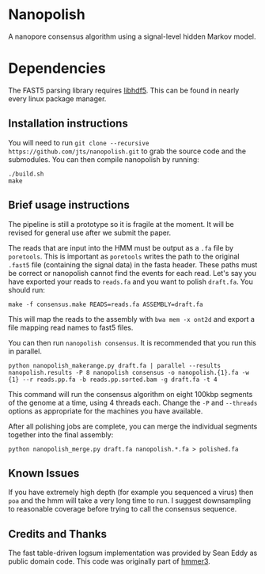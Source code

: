# Nanopolish

A nanopore consensus algorithm using a signal-level hidden Markov model.

# Dependencies

The FAST5 parsing library requires [libhdf5](http://www.hdfgroup.org/HDF5/release/obtain5.html). This can be found in nearly every linux package manager.

## Installation instructions

You will need to run ```git clone --recursive https://github.com/jts/nanopolish.git``` to grab the source code and the submodules. You can then compile nanopolish by running:

```
./build.sh
make
```

## Brief usage instructions

The pipeline is still a prototype so it is fragile at the moment. It will be revised for general use after we submit the paper.

The reads that are input into the HMM must be output as a ```.fa``` file  by ```poretools```. This is important as ```poretools``` writes the path to the original ```.fast5``` file (containing the signal data) in the fasta header. These paths must be correct or nanopolish cannot find the events for each read. Let's say you have exported your reads to ```reads.fa``` and you want to polish ```draft.fa```. You should run:

```
make -f consensus.make READS=reads.fa ASSEMBLY=draft.fa
```

This will map the reads to the assembly with ```bwa mem -x ont2d``` and export a file mapping read names to fast5 files.

You can then run ```nanopolish consensus```. It is recommended that you run this in parallel.

```
python nanopolish_makerange.py draft.fa | parallel --results nanopolish.results -P 8 nanopolish consensus -o nanopolish.{1}.fa -w {1} --r reads.pp.fa -b reads.pp.sorted.bam -g draft.fa -t 4
```

This command will run the consensus algorithm on eight 100kbp segments of the genome at a time, using 4 threads each. Change the ```-P``` and ```--threads``` options as appropriate for the machines you have available.

After all polishing jobs are complete, you can merge the individual segments together into the final assembly:

```
python nanopolish_merge.py draft.fa nanopolish.*.fa > polished.fa
```

## Known Issues

If you have extremely high depth (for example you sequenced a virus) then ```poa``` and the hmm will take a very long time to run. I suggest downsampling to reasonable coverage before trying to call the consensus sequence.

## Credits and Thanks

The fast table-driven logsum implementation was provided by Sean Eddy as public domain code. This code was originally part of [hmmer3](http://hmmer.janelia.org/).
